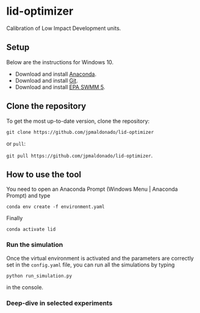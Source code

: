 # lid-optimizer
Calibration of Low Impact Development units.

## Setup

Below are the instructions for Windows 10.

- Download and install [Anaconda](https://www.anaconda.com/distribution/#download-section).
- Download and install [Git](https://git-scm.com/downloads).
- Download and install [EPA SWMM 5](https://www.epa.gov/water-research/storm-water-management-model-swmm).

## Clone the repository

To get the most up-to-date version, clone the repository:

`git clone https://github.com/jpmaldonado/lid-optimizer`

or `pull`:

`git pull https://github.com/jpmaldonado/lid-optimizer`.

## How to use the tool
You need to open an Anaconda Prompt (Windows Menu | Anaconda Prompt) and type

`conda env create -f environment.yaml`

Finally

`conda activate lid`

### Run the simulation

Once the virtual environment is activated and the parameters are correctly set in the `config.yaml` file,
you can run all the simulations by typing

`python run_simulation.py`

in the console.

### Deep-dive in selected experiments